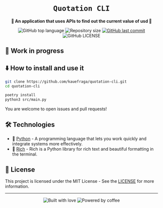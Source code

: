 <div align="center">
  <h1><code>Quotation CLI</code></h1>

  <p>
    <strong>💸 An application that uses APIs to find out the current value of usd 💸</strong>
  </p>

  <p>
    <img
      alt="GitHub top language"
      src="https://img.shields.io/github/languages/top/kauefraga/quotation-cli.svg"
    />
    <img
      alt="Repository size"
      src="https://img.shields.io/github/repo-size/kauefraga/quotation-cli.svg"
    />
    <a href="https://github.com/kauefraga/quotation-cli/commits/main">
      <img
        alt="GitHub last commit"
        src="https://img.shields.io/github/last-commit/kauefraga/quotation-cli.svg"
      />
    </a>
    <img
      alt="GitHub LICENSE"
      src="https://img.shields.io/github/license/kauefraga/quotation-cli.svg"
    />
  </p>
</div>

## 🚧 Work in progress

<!-- ## ✨ Features -->

## ⬇️ How to install and use it

```bash
git clone https://github.com/kauefraga/quotation-cli.git
cd quotation-cli

poetry install
python3 src/main.py
```
You are welcome to open issues and pull requests!

## 🛠 Technologies

- 🐍 [Python](https://www.python.org) - A programming language that lets you work quickly
and integrate systems more effectively.
- 🎨 [Rich](https://pypi.org/project/rich) - Rich is a Python library for rich text and beautiful formatting in the terminal.

<!-- ## 📜 Coming soon... -->

## 📝 License

This project is licensed under the MIT License - See the [LICENSE](https://github.com/kauefraga/quotation-cli/blob/main/LICENSE) for more information.

---

<div align="center" display="flex">
  <img alt="Built with love" src="https://forthebadge.com/images/badges/built-with-love.svg">
  <img alt="Powered by coffee" src="https://forthebadge.com/images/badges/powered-by-coffee.svg">
</div>
